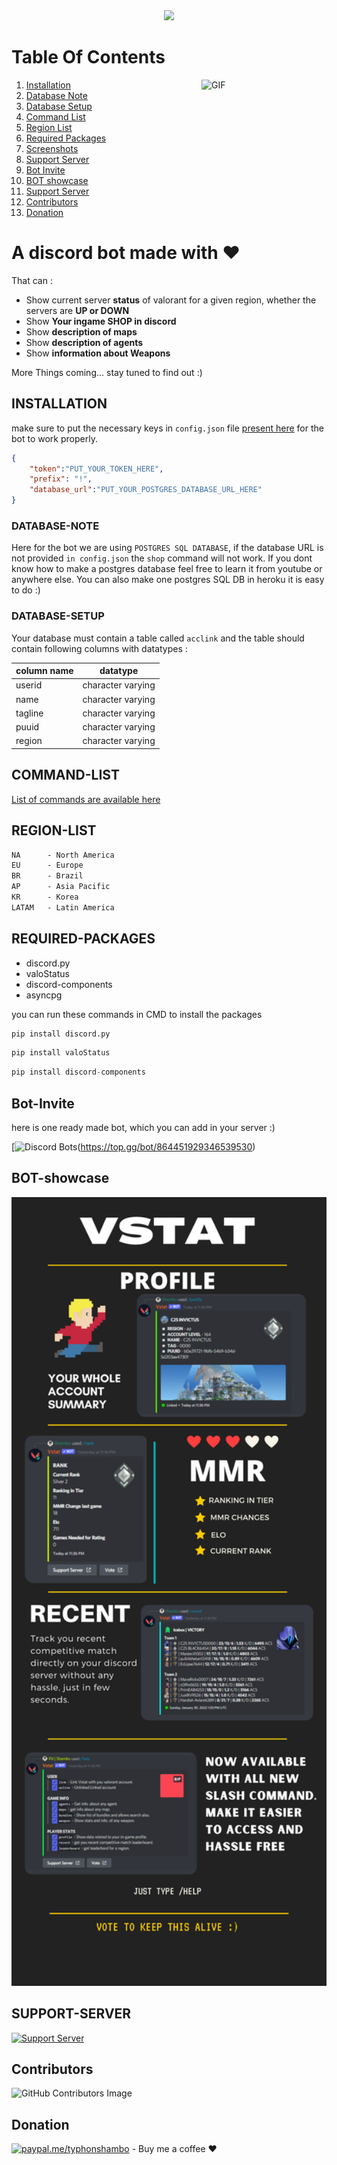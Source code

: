 <center><img src="https://capsule-render.vercel.app/api?type=waving&color=gradient&height=200&section=header&text=VSTAT&fontSize=80&fontAlignY=35&animation=twinkling&fontColor=gradient" /></center>


# Table Of Contents

<img align="right" alt="GIF" src="https://i.imgur.com/bRuHLso.png" width="200"/>

1. [Installation](#installation)
2. [Database Note](#database-note)
3. [Database Setup](#database-setup)
4. [Command List](#command-list)
5. [Region List](#region-list)
6. [Required Packages](#required-packages)
7. [Screenshots](#screenshots)
8. [Support Server](#support-server)
9. [Bot Invite](#bot-invite)
10. [BOT showcase](#BOT-showcase)
11. [Support Server](#support-server)
12. [Contributors](#contributors)
13. [Donation](#donation) 





# A discord bot made with ❤️ 
That can :<br>
<ul>
    <li>Show current server <b>status</b> of valorant for a given region, whether the servers are <b>UP or DOWN</b> </li>
    <li>Show <b> Your ingame SHOP in discord </b> </li>
    <li>Show <b> description of maps </b> </li>
    <li>Show <b> description of agents </b> </li>
    <li>Show <b> information about Weapons</b> </li>   
</ul>

More Things coming... stay tuned to find out :)

## INSTALLATION

make sure to put the necessary keys in `config.json` file [present here](https://github.com/typhonshambo/Valorant-server-stat-bot/blob/main/config/config.json) for the bot to work properly.

```json
{
    "token":"PUT_YOUR_TOKEN_HERE",
    "prefix": "!",
    "database_url":"PUT_YOUR_POSTGRES_DATABASE_URL_HERE"
}
```
### DATABASE-NOTE

Here for the bot we are using `POSTGRES SQL DATABASE`, if the database URL is not provided `in config.json` the `shop` command will not work.
If you dont know how to make a postgres database feel free to learn it from youtube or anywhere else. You can also make one postgres SQL DB in heroku
it is easy to do :)

### DATABASE-SETUP

Your database must contain a table called `acclink` and the table should contain following columns with datatypes :

|  column name             | datatype                                |
| ------------------------ | --------------------------------------- |
| userid                   | character varying                       |
| name                     | character varying                       |
| tagline                  | character varying                       |
| puuid                    | character varying                       |
| region                   | character varying                       |


 

## COMMAND-LIST


[List of commands are available here](https://github.com/typhonshambo/Valorant-server-stat-bot/blob/slash/extension/help.json)


## REGION-LIST
```css
NA      - North America
EU      - Europe
BR      - Brazil
AP      - Asia Pacific
KR      - Korea
LATAM   - Latin America
```

## REQUIRED-PACKAGES
 - discord.py
 - valoStatus
 - discord-components
 - asyncpg

you can run these commands in CMD to install the packages
```python
pip install discord.py
```
```python
pip install valoStatus
```
```python
pip install discord-components
```
## Bot-Invite
here is one ready made bot, which you can add in your server :)

[![Discord Bots](https://top.gg/api/widget/864451929346539530.svg)(https://top.gg/bot/864451929346539530)



## BOT-showcase

<img src="https://raw.githubusercontent.com/typhonshambo/Valorant-server-stat-bot/b3114f16d84c8a2db2d4da2383bcb5019aa8383d/assets/VSTAT.svg" width="850"/> 



## SUPPORT-SERVER
[![Support Server](https://discord.com/api/guilds/556197206147727391/widget.png?style=banner2)](https://discord.gg/m5mSyTV7RR)




## Contributors
![GitHub Contributors Image](https://contrib.rocks/image?repo=typhonshambo/Valorant-server-stat-bot)

## Donation
[![paypal.me/typhonshambo](https://ionicabizau.github.io/badges/paypal.svg)](https://www.paypal.me/typhonshambo) - Buy me a coffee ❤️


